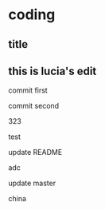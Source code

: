 # coding

## title

## this is lucia's edit

commit first

commit second

323

test

update README

adc

update master

china
